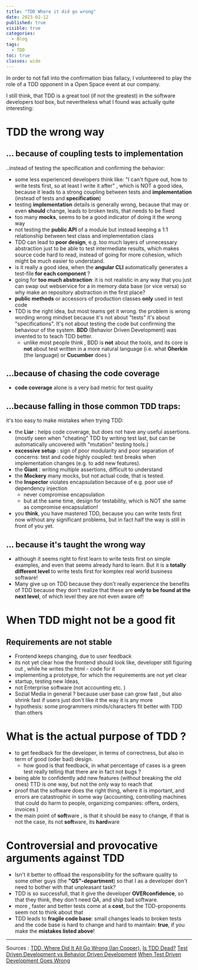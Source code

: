 ```yaml
---
title: "TDD Where it did go wrong"
date: 2023-02-12
published: true
visible: true
categories:
  - Blog
tags:
  - TDD
toc: true
classes: wide
---
```

In order to not fall into the confirmation bias fallacy, I volunteered to play the role of a TDD opponent in a Open Space event at our company.

I still think, that TDD is a great tool (if not the greatest) in the software developers tool box, but nevertheless 
what I found was actually quite interesting:


# TDD the wrong way
## ... because of coupling  tests to implementation 
..instead of testing the specification and confirming the behavior:
* some less experienced developers think like: "I can't figure out, how to write tests first, so at least I write it after" , which is NOT a good idea, because it leads to a strong coupling between tests and **implementation** (instead of tests and **specification**)
* testing **implementation** details is generally wrong, because that may or even **should** change, leads to broken tests, that needs to be fixed
* too many **mocks**, seems to be a good indicator of doing it the wrong way
* not testing the **public API** of a module but instead keeping a 1:1 relationship between test class and implementation class
* TDD can lead to **poor design**, e.g.  too much layers of unnecessary abstraction just to be able to test intermediate results, which makes source code hard to read, instead of going for more cohesion, which might be much easier to understand.
* is it really a good idea, when the **angular CLI** automatically generates a test-file **for each component** ?
* going for **too much abstraction**: it is not realistic in any way that you just can swap out webservice for a in memory data base (or vice versa) so why make an repository abstraction in the first place?
* **public methods** or accessors of production classes **only** used in test code
* TDD is the right idea, but most teams get it wrong. the problem is wrong wording wrong mindset because it's not about "tests" it's about "specifications". It's not about testing the code but confirming the behaviour of the system. **BDD** (Behavior Driven Development) was invented to  to teach TDD better.
  * unlike most people think , BDD is **not** about the tools, and its core is **not** about test written in a more natural language (i.e. what **Gherkin** (the language) or **Cucumber** does )

## ...because of chasing the code coverage
* **code coverage** alone is a very bad metric for test quality

## ...because falling in those common TDD traps:
it's too easy to make mistakes when trying TDD:
* the **Liar** : helps code coverage, but does not have any useful assertions. (mostly seen when "cheating" TDD by writing test last, but can be automatically uncovered with "mutation" testing tools.)
* **excessive setup** : sign of poor modularity and poor separation of concerns: test and code highly coupled: test breaks when implementation changes (e.g. to add new features).
* the **Giant** : writing multiple assertions, difficult to understand
* the **Mockery** many mocks, but not actual code, that is tested.
* the **Inspector** violates encapsulation because of e.g. poor use of dependency injection 
  * never compromise encapsulation
  * but at the same time, design for testability, which is NOT she same as compromise encapsulation!
* you **think**, you have mastered TDD, because you can write tests first now without any significant problems,  but in fact half the way is still in front of you yet.


## ... because it's taught the wrong way
* although it seems right to first learn to write tests first on simple examples, and even that seems already hard to learn. But it is a **totally different level** to write tests first for komplex real world business software!
* Many give up on TDD because they don't really experience the benefits of TDD because they don't realize that these are **only to be found at the next level**, of which level they are not even aware of!


# When TDD might not be a good fit
## Requirements are not stable
* Frontend keeps changing, due to user feedback
* its not yet clear how the frontend should look like, developer still figuring out , while he writes the html - code for it
* implementing a prototype, for which the requirements are not yet clear
* startup, testing new Ideas,
* not Enterprise software (not accounting etc. )
* Sozial Media in general ? because user base can grow fast , but also shrink fast if users just don't like it the way it is any more
* hypothesis: some programmers minds/characters fit better with TDD than others 



# What is the actual purpose of TDD ?
* to get feedback for the developer, in terms of correctness, but also in term of good (oder bad) design.
  * how good is that feedback, in what percentage of cases is a green test really telling that there are in fact not bugs ?
* being able to confidently add new features (without breaking the old ones) TTD is one way, but not the only way to reach that 
* proof that the software does the right thing, where it is important, and errors are catastrophic in some way (accounting, controlling machines that could do harm to people, organizing companies: offers, orders, invoices )
* the main point of **soft**ware , is that it should be easy to change, if that is not the case, its not **soft**ware, its **hard**ware 


# Controversial and provocative arguments against TDD
* Isn't it better to offload the responsibility for the software quality to some other guys (the **"QS"-department**) so that I as a developer don't need to bother with that unpleasant task?
* TDD is so successfull, that it give the developer **OVERconfidence**, so that they think, they don't need QA, and ship bad software.
* more , faster and better tests come at a **cost**, but the TDD-proponents seem not to think about that
* TDD leads to **fragile code base**: small changes leads to broken tests and the code base is hard to change and hard to maintain: **true**, if you make the **mistakes listed above**!


---

Sources : [TDD, Where Did It All Go Wrong (Ian Cooper)](https://youtu.be/EZ05e7EMOLM), [Is TDD Dead?](https://martinfowler.com/articles/is-tdd-dead/) [Test Driven Development vs Behavior Driven Development](https://youtu.be/Bq_oz7nCNUA) [When Test Driven Development Goes Wrong](https://youtu.be/UWtEVKVPBQ0)
